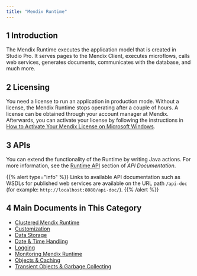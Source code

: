```yaml
---
title: "Mendix Runtime"
---
```


## 1 Introduction

The Mendix Runtime executes the application model that is created in Studio Pro. It serves pages to the Mendix Client, executes microflows, calls web services, generates documents, communicates with the database, and much more.

## 2 Licensing

You need a license to run an application in production mode. Without a license, the Mendix Runtime stops operating after a couple of hours. A license can be obtained through your account manager at Mendix. Afterwards, you can activate your license by following the instructions in [How to Activate Your Mendix License on Microsoft Windows](/developerportal/deploy/activate-a-mendix-license-on-microsoft-windows).

## 3 APIs

You can extend the functionality of the Runtime by writing Java actions. For more information,  see the [Runtime API](/apidocs-mxsdk/apidocs/index#runtime) section of *API Documentation*.

{{% alert type="info" %}}
Links to available API documentation such as WSDLs for published web services are available on the URL path `/api-doc` (for example: `http://localhost:8080/api-doc/`).
{{% /alert %}}

## 4 Main Documents in This Category

* [Clustered Mendix Runtime](clustered-mendix-runtime)
* [Customization](custom-settings)
* [Data Storage](data-storage)
* [Date & Time Handling](datetime-handling-faq)
* [Logging](logging)
* [Monitoring Mendix Runtime](monitoring-mendix-runtime)
* [Objects & Caching](objects-and-caching)
* [Transient Objects & Garbage Collecting](transient-objects-garbage-collecting)
